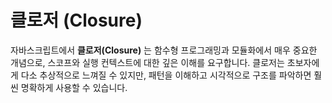 # 클로저 (Closure)
자바스크립트에서 **클로저(Closure)** 는 함수형 프로그래밍과 모듈화에서 매우 중요한 개념으로, 스코프와 실행 컨텍스트에 대한 깊은 이해를 요구합니다. 클로저는 초보자에게 다소 추상적으로 느껴질 수 있지만, 패턴을 이해하고 시각적으로 구조를 파악하면 훨씬 명확하게 사용할 수 있습니다.

